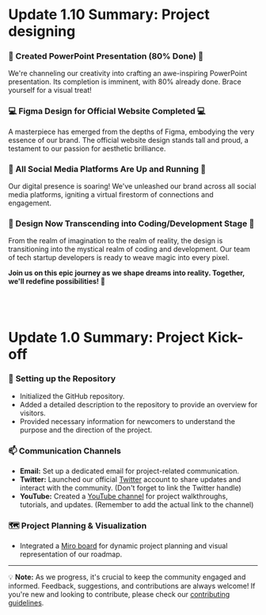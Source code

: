 # Update 1.10 Summary: Project designing

### 🌟 Created PowerPoint Presentation (80% Done) 🌟
We're channeling our creativity into crafting an awe-inspiring PowerPoint presentation. Its completion is imminent, with 80% already done. Brace yourself for a visual treat!

### 💻 Figma Design for Official Website Completed 💻
A masterpiece has emerged from the depths of Figma, embodying the very essence of our brand. The official website design stands tall and proud, a testament to our passion for aesthetic brilliance.

### 🚀 All Social Media Platforms Are Up and Running 🚀
Our digital presence is soaring! We've unleashed our brand across all social media platforms, igniting a virtual firestorm of connections and engagement.

### 🎨 Design Now Transcending into Coding/Development Stage 🎨
From the realm of imagination to the realm of reality, the design is transitioning into the mystical realm of coding and development. Our team of tech startup developers is ready to weave magic into every pixel.

**Join us on this epic journey as we shape dreams into reality. Together, we'll redefine possibilities! 🌌**


<br>
<br>


# Update 1.0 Summary: Project Kick-off

### 🚀 **Setting up the Repository**
- Initialized the GitHub repository.
- Added a detailed description to the repository to provide an overview for visitors.
- Provided necessary information for newcomers to understand the purpose and the direction of the project.

### 📫 **Communication Channels**
- **Email:** Set up a dedicated email for project-related communication.
- **Twitter:** Launched our official [Twitter](https://twitter.com/projectwnoname) account to share updates and interact with the community. (Don't forget to link the Twitter handle)
- **YouTube:** Created a [YouTube channel](https://www.youtube.com/@ProjectWithNoName) for project walkthroughs, tutorials, and updates. (Remember to add the actual link to the channel)

### 🗺 **Project Planning & Visualization**
- Integrated a [Miro board](https://miro.com/app/board/uXjVM0-B8QY=/) for dynamic project planning and visual representation of our roadmap.

---

💡 **Note:** As we progress, it's crucial to keep the community engaged and informed. Feedback, suggestions, and contributions are always welcome! If you're new and looking to contribute, please check our [contributing guidelines](README.md).
